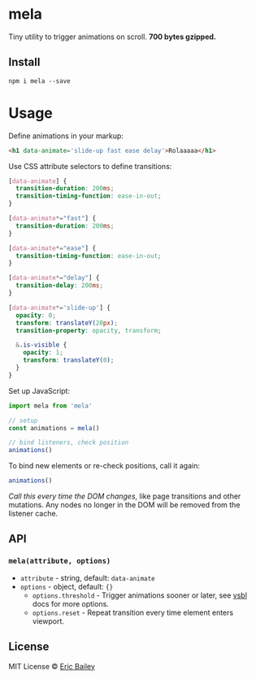 # mela
Tiny utility to trigger animations on scroll. **700 bytes gzipped.**

## Install
```
npm i mela --save
```

# Usage
Define animations in your markup:
```html
<h1 data-animate='slide-up fast ease delay'>Rolaaaaa</h1>
```

Use CSS attribute selectors to define transitions:
```css
[data-animate] {
  transition-duration: 200ms;
  transition-timing-function: ease-in-out;
}

[data-animate*="fast"] {
  transition-duration: 200ms;
}

[data-animate*="ease"] {
  transition-timing-function: ease-in-out;
}

[data-animate*="delay"] {
  transition-delay: 200ms;
}

[data-animate*='slide-up'] {
  opacity: 0;
  transform: translateY(20px);
  transition-property: opacity, transform;

  &.is-visible {
    opacity: 1;
    transform: translateY(0);
  }
}
```

Set up JavaScript:
```javascript
import mela from 'mela'

// setup
const animations = mela()

// bind listeners, check position
animations()
```
To bind new elements or re-check positions, call it again:
```javascript
animations()
```
*Call this every time the DOM changes*, like page transitions and other
mutations. Any nodes no longer in the DOM will be removed from the listener
cache.

## API
### `mela(attribute, options)`
- `attribute` - string, default: `data-animate`
- `options` - object, default: `{}`
  - `options.threshold` - Trigger animations sooner or later, see
    [vsbl](https://github.com/estrattonbailey/vsbl) docs for more options.
  - `options.reset` - Repeat transition every time element enters viewport.

## License
MIT License © [Eric Bailey](https://estrattonbailey.com)
